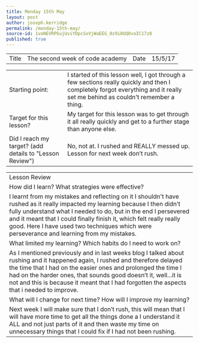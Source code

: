 ```yaml
---
title: Monday 15th May
layout: post
author: joseph.kerridge
permalink: /monday-15th-may/
source-id: 1voNEVRPGujUviYDpcSxVjWaEEG_0z9i8UQOvoIC17z8
published: true
---
```

 	

<table>
  <tr>
    <td>Title</td>
    <td>The second week of code academy</td>
    <td>Date</td>
    <td>15/5/17
</td>
  </tr>
</table>


<table>
  <tr>
    <td>Starting point:</td>
    <td>I started of this lesson well, I got through a few sections really quickly and then I completely forgot everything and it really set me behind as couldn't remember a thing.</td>
  </tr>
  <tr>
    <td>Target for this lesson?</td>
    <td>My target for this lesson was to get through it all really quickly and get to a further stage than anyone else.</td>
  </tr>
  <tr>
    <td>Did I reach my target?
(add details to "Lesson Review")</td>
    <td>No, not at. I rushed and REALLY messed up. Lesson for next week don’t rush. </td>
  </tr>
</table>


<table>
  <tr>
    <td>Lesson Review</td>
  </tr>
  <tr>
    <td>How did I learn? What strategies were effective?</td>
  </tr>
  <tr>
    <td>I learnt from my mistakes and reflecting on it I shouldn't have rushed as it really impacted my learning because I then didn’t fully understand what I needed to do, but in the end I persevered and it meant that I could finally finish it, which felt really really good. Here I have used two techniques which were perseverance and learning from my mistakes.</td>
  </tr>
  <tr>
    <td>What limited my learning? Which habits do I need to work on?</td>
  </tr>
  <tr>
    <td>As I mentioned previously and in last weeks blog I talked about rushing and it happened again, I rushed and therefore delayed the time that I had on the easier ones and prolonged the time I had on the harder ones, that sounds good doesn’t it, well...it is not and this is because it meant that I had forgotten the aspects that i needed to improve.</td>
  </tr>
  <tr>
    <td>What will I change for next time? How will I improve my learning?</td>
  </tr>
  <tr>
    <td>Next week I will make sure that I don’t rush, this will mean that I will have more time to get all the things done a I understand it ALL and not just parts of it and then waste my time on unnecessary things that I could fix if I had not been rushing.</td>
  </tr>
</table>


